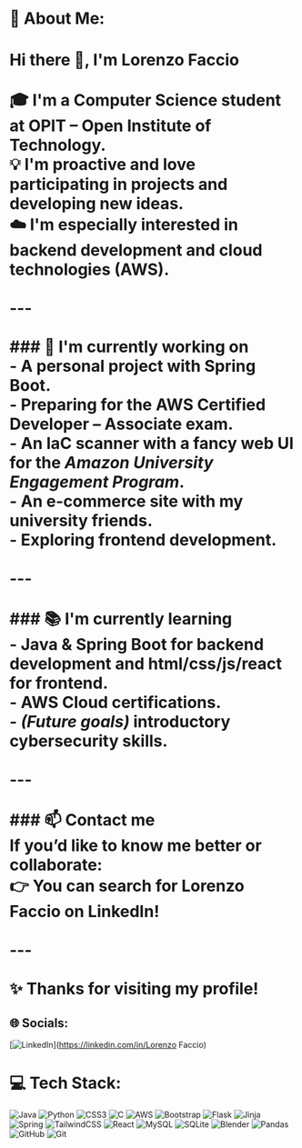 
# 💫 About Me:
# Hi there 👋, I'm Lorenzo Faccio  <br><br>🎓 I'm a **Computer Science student at OPIT – Open Institute of Technology**.  <br>💡 I'm proactive and love participating in projects and developing new ideas.  <br>☁️ I'm especially interested in **backend development** and **cloud technologies (AWS)**.  <br><br>---<br><br>### 🌱 I'm currently working on<br>- A personal project with **Spring Boot**.  <br>- Preparing for the **AWS Certified Developer – Associate** exam.  <br>- An **IaC scanner** with a fancy web UI for the *Amazon University Engagement Program*.  <br>- An **e-commerce site** with my university friends.  <br>- Exploring **frontend development**.  <br><br>---<br><br>### 📚 I'm currently learning<br>- **Java & Spring Boot** for backend development and html/css/js/react for frontend.  <br>- **AWS Cloud certifications**.  <br>- *(Future goals)* introductory **cybersecurity** skills.  <br><br>---<br><br>### 📫 Contact me<br>If you’d like to know me better or collaborate:  <br>👉 You can search for Lorenzo Faccio on LinkedIn!<br><br>---<br><br>✨ Thanks for visiting my profile!  


## 🌐 Socials:
[![LinkedIn](https://img.shields.io/badge/LinkedIn-%230077B5.svg?logo=linkedin&logoColor=white)](https://linkedin.com/in/Lorenzo Faccio) 

# 💻 Tech Stack:
![Java](https://img.shields.io/badge/java-%23ED8B00.svg?style=for-the-badge&logo=openjdk&logoColor=white) ![Python](https://img.shields.io/badge/python-3670A0?style=for-the-badge&logo=python&logoColor=ffdd54) ![CSS3](https://img.shields.io/badge/css3-%231572B6.svg?style=for-the-badge&logo=css3&logoColor=white) ![C](https://img.shields.io/badge/c-%2300599C.svg?style=for-the-badge&logo=c&logoColor=white) ![AWS](https://img.shields.io/badge/AWS-%23FF9900.svg?style=for-the-badge&logo=amazon-aws&logoColor=white) ![Bootstrap](https://img.shields.io/badge/bootstrap-%238511FA.svg?style=for-the-badge&logo=bootstrap&logoColor=white) ![Flask](https://img.shields.io/badge/flask-%23000.svg?style=for-the-badge&logo=flask&logoColor=white) ![Jinja](https://img.shields.io/badge/jinja-white.svg?style=for-the-badge&logo=jinja&logoColor=black) ![Spring](https://img.shields.io/badge/spring-%236DB33F.svg?style=for-the-badge&logo=spring&logoColor=white) ![TailwindCSS](https://img.shields.io/badge/tailwindcss-%2338B2AC.svg?style=for-the-badge&logo=tailwind-css&logoColor=white) ![React](https://img.shields.io/badge/react-%2320232a.svg?style=for-the-badge&logo=react&logoColor=%2361DAFB) ![MySQL](https://img.shields.io/badge/mysql-4479A1.svg?style=for-the-badge&logo=mysql&logoColor=white) ![SQLite](https://img.shields.io/badge/sqlite-%2307405e.svg?style=for-the-badge&logo=sqlite&logoColor=white) ![Blender](https://img.shields.io/badge/blender-%23F5792A.svg?style=for-the-badge&logo=blender&logoColor=white) ![Pandas](https://img.shields.io/badge/pandas-%23150458.svg?style=for-the-badge&logo=pandas&logoColor=white) ![GitHub](https://img.shields.io/badge/github-%23121011.svg?style=for-the-badge&logo=github&logoColor=white) ![Git](https://img.shields.io/badge/git-%23F05033.svg?style=for-the-badge&logo=git&logoColor=white)

